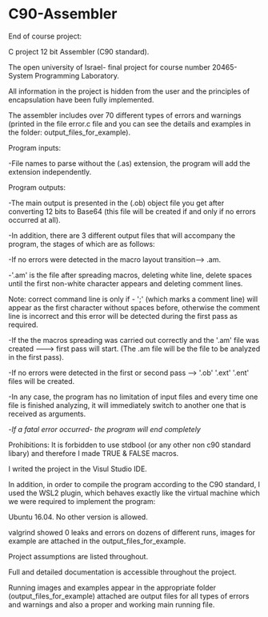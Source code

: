 # C90-Assembler
End of course project:

C project 12 bit Assembler (C90 standard).

The open university of Israel- final project for course number 20465- System Programming Laboratory.

All information in the project is hidden from the user and the principles of encapsulation have been fully implemented.

The assembler includes over 70 different types of errors and warnings (printed in the file error.c file and you can see the details and examples in the folder: output_files_for_example).

Program inputs:

-File names to parse without the (.as) extension, the program will add the extension independently.

Program outputs:

-The main output is presented in the (.ob) object file you get after converting 12 bits to Base64 (this file will be created if and only if no errors occurred at all).

-In addition, there are 3 different output files that will accompany the program, the stages of which are as follows:

-If no errors were detected in the macro layout transition--> .am.

-'.am' is the file after spreading macros, deleting white line, delete spaces until the first non-white character appears and deleting comment lines.

Note: correct command line is only if - ';' (which marks a comment line) will appear as the first character without spaces before, otherwise the comment line is incorrect and this error will be detected during the first pass as required.

-If the the macros spreading was carried out correctly and the '.am' file was created ---> first pass will start. (The .am file will be the file to be analyzed in the first pass).

-If no errors were detected in the first or second pass --> '.ob' '.ext' '.ent' files will be created.

-In any case, the program has no limitation of input files and every time one file is finished analyzing, it will immediately switch to another one that is received as arguments.

-*If a fatal error occurred- the program will end completely*

Prohibitions: It is forbidden to use stdbool (or any other non c90 standard libary) and therefore I made TRUE & FALSE macros.

I writed the project in the Visul Studio IDE.

In addition, in order to compile the program according to the C90 standard, I used the WSL2 plugin, which behaves exactly like the virtual machine which we were required to implement the program: 

Ubuntu 16.04. No other version is allowed.

valgrind showed 0 leaks and errors on dozens of different runs,  images for example are attached in the output_files_for_example.

Project assumptions are listed throughout.

Full and detailed documentation is accessible throughout the project.

Running images and examples appear in the appropriate folder (output_files_for_example) attached are output files for all types of errors and warnings and also a proper and working main running file.
